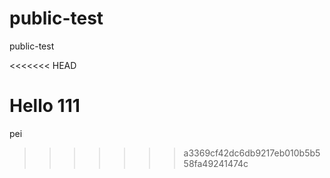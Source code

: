 # public-test
public-test


<<<<<<< HEAD


Hello 111
=======
pei
>>>>>>> a3369cf42dc6db9217eb010b5b558fa49241474c
